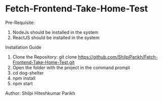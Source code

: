 # Fetch-Frontend-Take-Home-Test

Pre-Requisite:
1. NodeJs should be installed in the system
2. ReactJS should be installed in the system

Installation Guide

1. Clone the Repository: git clone https://github.com/ShilpiParikh/Fetch-Frontend-Take-Home-Test.git
2. Open the folder with the project in the command prompt
3. cd dog-shelter
4. npm install
5. npm start

Author: Shilpi Hiteshkumar Parikh
